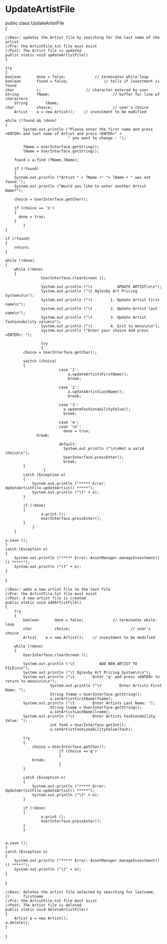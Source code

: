 UpdateArtistFile
================
public class UpdateArtistFile  
{

    //Desc: updates the Artist file by searching for the last name of the artist
    //Pre: the ArtistFile.txt file must exist
    //Post: The Artist file is updated
    public static void updateArtistFile()
    {

    try
    {
	boolean	      done = false;		        // terminates while-loop
	boolean	      found = false;		        // tells if investment is found
	char	      c;			        // character entered by user
	String        fName;                            // buffer for line of characters
        String        lName;
	char	      choice;	                        // user's choice
        Artist    a = new Artist();    // investment to be modified

	while (!found && !done)
	{
            System.out.println ("Please enter the first name and press <ENTER> and last name of Artist and press <ENTER>" +
                                " you want to change : ");

            fName = UserInterface.getString();
            lName = UserInterface.getString();

	    found = a.find (fName,lName);

	    if (!found)
	    {
		System.out.println ("Artist " + fName +" "+ lName + " was not found.");
		System.out.println ("Would you like to enter another Artist Name?");

		choice = UserInterface.getChar();

		if (choice == 'n')
		{
		  done = true;
		}
            }
	}

	if (!found)
	{
	    return;
	}

	while (!done)
	{
		while (!done)
		{
                    UserInterface.clearScreen ();

                    System.out.println ("\t           UPDATE ARTIST\n\n");
                    System.out.println ("\t Oglesby Art Pricing System\n\n");
                    System.out.println ("\t        1. Update Artist first name\n");
                    System.out.println ("\t        2. Update Artist last name\n");
                    System.out.println ("\t        3. Update Artist fashionability value\n");
                    System.out.println ("\t        4. Exit to menu\n\n");
                    System.out.println ("Enter your choice and press <ENTER>: ");

                    try
                    {
			choice = UserInterface.getChar();

			switch (choice)
			{
                            case '1':
                                a.updateArtistsFirstName();
                                break;

                            case '2':
                                a.updateArtistLastName();
                                break;
                            
                            case '3':
                              a.updateFashionabilityValue();
                              break;

                            case '4':
                            case '\n':
                              done = true;
				  break;

                            default:
                              System.out.println ("\n\nNot a valid choice\n");
                              UserInterface.pressEnter();
                              break;
			}
                     }
			catch (Exception e)
			{
			    System.out.println ("***** Error: UpdateArtistFile.updateArtist() *****");
			    System.out.println ("\t" + e);
			}

			if (!done)
			{
		            a.print ();
		            UserInterface.pressEnter();
			}
                }
        }

	a.save ();
    }
    catch (Exception e)
    {
	    System.out.println ("***** Error: AssetManager.manageInvestment() () *****");
	    System.out.println ("\t" + e);
    }

  }  
	

    //Desc: adds a new artist file to the text file
    //Pre: the ArtistFile.txt file must exist
    //Post: A new artist file is created
    public static void addArtistFile()	
    {
        try
        {
            boolean	      done = false;		        // terminates while-loop
            char	      choice;	                        // user's choice
            Artist    a = new Artist();    // investment to be modified

		while (!done)
		{
			UserInterface.clearScreen ();

			System.out.println ("\t           ADD NEW ARTIST TO FILE\n\n");
			System.out.println ("\t Oglesby Art Pricing System\n\n");
			System.out.println ("\t        Enter 'q' and press <ENTER> to return to menu\n\n\n");
                        System.out.println ("\t        Enter Artists First Name: ");
                        String fname = UserInterface.getString();
                        a.setArtistFirstName(fname);
			System.out.println ("\t        Enter Artists Last Name: ");
                        String lname = UserInterface.getString();
                        a.setArtistLastName(lname);
			System.out.println ("\t        Enter Artists Fashionability Value: ");
                        int fash = UserInterface.getInt();
                        a.setArtistFashionabilityValue(fash);

			try
			{
			    choice = UserInterface.getChar();
                            if (choice =='q')
                            {
				break;
                            }
			}
			 
			catch (Exception e)
			{
			    System.out.println ("***** Error: UpdateArtistFile.updateArtist() *****");
			    System.out.println ("\t" + e);
			}

			if (!done)
			{
		            a.print ();
		            UserInterface.pressEnter();
			}
		    }
		

	a.save ();
    }
    catch (Exception e)
    {
	    System.out.println ("***** Error: AssetManager.manageInvestment() () *****");
	    System.out.println ("\t" + e);
    }

  }  

	//Desc: deletes the artist file selected by searching for lastname, 
    //      firstname
    //Pre: the ArtistFile.txt file must exist
    //Post: The Artist file is deleted
    public static void deleteArtistFile()
    {
        Artist a = new Artist();
	a.delete();
    }
}
